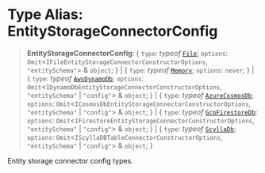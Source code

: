 # Type Alias: EntityStorageConnectorConfig

> **EntityStorageConnectorConfig**: \{ `type`: *typeof* [`File`](../variables/EntityStorageConnectorType.md#file); `options`: `Omit`\<`IFileEntityStorageConnectorConstructorOptions`, `"entitySchema"`\> & `object`; \} \| \{ `type`: *typeof* [`Memory`](../variables/EntityStorageConnectorType.md#memory); `options`: `never`; \} \| \{ `type`: *typeof* [`AwsDynamoDb`](../variables/EntityStorageConnectorType.md#awsdynamodb); `options`: `Omit`\<`IDynamoDbEntityStorageConnectorConstructorOptions`, `"entitySchema"` \| `"config"`\> & `object`; \} \| \{ `type`: *typeof* [`AzureCosmosDb`](../variables/EntityStorageConnectorType.md#azurecosmosdb); `options`: `Omit`\<`ICosmosDbEntityStorageConnectorConstructorOptions`, `"entitySchema"` \| `"config"`\> & `object`; \} \| \{ `type`: *typeof* [`GcpFirestoreDb`](../variables/EntityStorageConnectorType.md#gcpfirestoredb); `options`: `Omit`\<`IFirestoreEntityStorageConnectorConstructorOptions`, `"entitySchema"` \| `"config"`\> & `object`; \} \| \{ `type`: *typeof* [`ScyllaDb`](../variables/EntityStorageConnectorType.md#scylladb); `options`: `Omit`\<`IScyllaDBTableConnectorConstructorOptions`, `"entitySchema"` \| `"config"`\> & `object`; \}

Entity storage connector config types.
